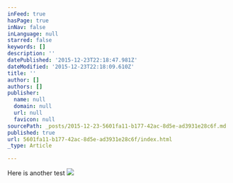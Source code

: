 ```yaml
---
inFeed: true
hasPage: true
inNav: false
inLanguage: null
starred: false
keywords: []
description: ''
datePublished: '2015-12-23T22:18:47.981Z'
dateModified: '2015-12-23T22:18:09.610Z'
title: ''
author: []
authors: []
publisher:
  name: null
  domain: null
  url: null
  favicon: null
sourcePath: _posts/2015-12-23-5601fa11-b177-42ac-8d5e-ad3931e28c6f.md
published: true
url: 5601fa11-b177-42ac-8d5e-ad3931e28c6f/index.html
_type: Article

---
```

Here is another test ![](https://the-grid-user-content.s3-us-west-2.amazonaws.com/5af15191-b826-4b5b-b4a4-8026f2848272.jpg)